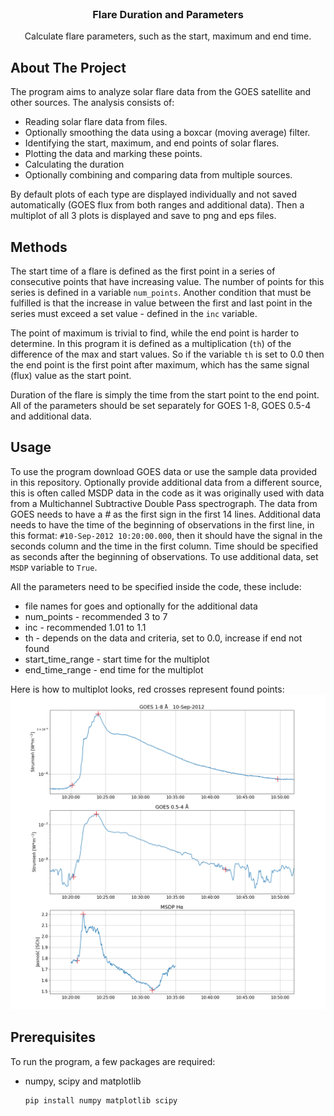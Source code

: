 <br />
<div align="center">
  
<h3 align="center">Flare Duration and Parameters</h3>

  <p align="center">
    Calculate flare parameters, such as the start, maximum and end time.
</div>

## About The Project
The program aims to analyze solar flare data from the GOES satellite and other 
sources. The analysis consists of:
* Reading solar flare data from files. 
* Optionally smoothing the data using a boxcar (moving average) filter.
* Identifying the start, maximum, and end points of solar flares.
* Plotting the data and marking these points.
* Calculating the duration
* Optionally combining and comparing data from multiple sources.

By default plots of each type are displayed individually and not saved automatically (GOES flux from both ranges and additional data). Then a multiplot of all 3 plots is
displayed and save to png and eps files.

## Methods
The start time of a flare is defined as the first point in a series of consecutive 
points that have increasing value. The number of points for this series is 
defined in a variable `num_points`. Another condition that must be fulfilled
is that the increase in value between the first and last point in the series
must exceed a set value - defined in the `inc` variable.

The point of maximum is trivial to find, while the end point is harder to
determine. In this program it is defined as a multiplication (`th`) of
the difference of the max and start values. So if the variable `th` is set
to 0.0 then the end point is the first point after maximum, which has the
same signal (flux) value as the start point. 

Duration of the flare is simply the time from the start point to the end point. All
of the parameters should be set separately for GOES 1-8, GOES 0.5-4 and additional 
data.

## Usage
To use the program download GOES data or use the sample data provided in this
repository. Optionally provide additional data from a different source, this is
often called MSDP data in the code as it was originally used with data from
a Multichannel Subtractive Double Pass spectrograph. The data from GOES needs
to have a *#* as the first sign in the first 14 lines. Additional data needs to
have the time of the beginning of observations in the first line, in this format:
`#10-Sep-2012 10:20:00.000`, then it should have the signal in the seconds column
and the time in the first column. Time should be specified as seconds after the
beginning of observations. To use additional data, set `MSDP` variable to `True`.

All the parameters need to be specified inside the code, these include:
* file names for goes and optionally for the additional data
* num_points - recommended 3 to 7
* inc - recommended 1.01 to 1.1
* th - depends on the data and criteria, set to 0.0, increase if end not found
* start_time_range - start time for the multiplot 
* end_time_range - end time for the multiplot

Here is how to multiplot looks, red crosses represent found points:
![alt text](/images/image1.png)


## Prerequisites
To run the program, a few packages are required:

* numpy, scipy and matplotlib
  ```sh
  pip install numpy matplotlib scipy
  ```




